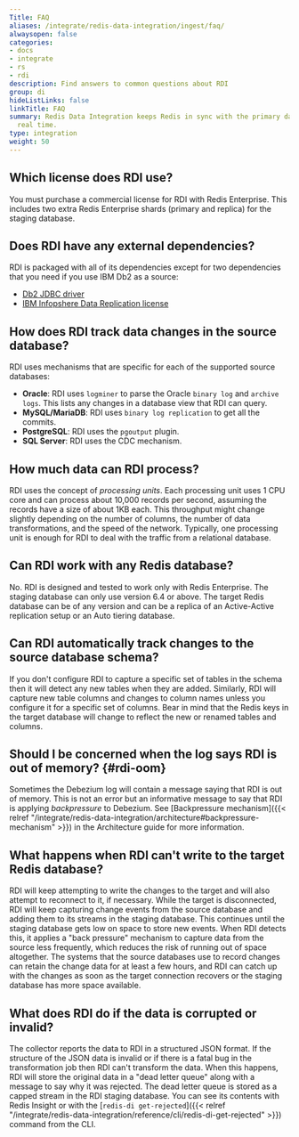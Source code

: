 ```yaml
---
Title: FAQ
aliases: /integrate/redis-data-integration/ingest/faq/
alwaysopen: false
categories:
- docs
- integrate
- rs
- rdi
description: Find answers to common questions about RDI
group: di
hideListLinks: false
linkTitle: FAQ
summary: Redis Data Integration keeps Redis in sync with the primary database in near
  real time.
type: integration
weight: 50
---
```


## Which license does RDI use?

You must purchase a commercial license for RDI with Redis Enterprise. This includes two extra
Redis Enterprise shards (primary and replica) for the staging database.

## Does RDI have any external dependencies?

RDI is packaged with all of its dependencies except for two dependencies that
you need if you use IBM Db2 as a source:

- [Db2 JDBC driver](https://www.ibm.com/support/pages/db2-jdbc-driver-versions-and-downloads)
- [IBM Infopshere Data Replication license](https://www.ibm.com/docs/en/db2/10.5?topic=information-licensing-replication)

## How does RDI track data changes in the source database?

RDI uses mechanisms that are specific for each of the supported
source databases:

- **Oracle**:  RDI uses `logminer` to parse the Oracle `binary log` and `archive logs`. This
  lists any changes in a database view that RDI can query.
- **MySQL/MariaDB**: RDI uses `binary log replication` to get all the commits.
- **PostgreSQL**:  RDI uses the `pgoutput` plugin.
- **SQL Server**: RDI uses the CDC mechanism.

## How much data can RDI process?

RDI uses the concept of *processing units*. Each processing unit uses 1 CPU core and can process
about 10,000 records per second, assuming the records have a size of about 1KB each. This throughput
might change slightly depending on the number of columns, the number of data transformations,
and the speed of the network. Typically, one processing unit is enough for RDI to deal with the
traffic from a relational database.

## Can RDI work with any Redis database?

No. RDI is designed and tested to work only with Redis Enterprise. The staging database can
only use version 6.4 or above. The target Redis database can be of any version and can be a
replica of an Active-Active replication setup or an Auto tiering database.

## Can RDI automatically track changes to the source database schema?

If you don't configure RDI to capture a specific set of tables in the schema then it will
detect any new tables when they are added. Similarly, RDI will capture new table columns
and changes to column names unless you configure it for a specific set of columns.
Bear in mind that the Redis keys in the target database will change to reflect the
new or renamed tables and columns.

## Should I be concerned when the log says RDI is out of memory? {#rdi-oom}

Sometimes the Debezium log will contain a message saying that RDI is out of
memory. This is not an error but an informative message to say that RDI
is applying *backpressure* to Debezium. See
[Backpressure mechanism]({{< relref "/integrate/redis-data-integration/architecture#backpressure-mechanism" >}})
in the Architecture guide for more information.

## What happens when RDI can't write to the target Redis database?

RDI will keep attempting to write the changes to the target and will also attempt
to reconnect to it, if necessary. While the target is disconnected, RDI
will keep capturing change events from the source database and adding them to its
streams in the staging database. This continues until the staging database gets
low on space to store new events. When RDI detects this, it applies a "back pressure"
mechanism to capture data from the source less frequently, which reduces the risk of running
out of space altogether. The systems that the source databases use to record changes can
retain the change data for at least a few hours, and RDI can catch up with the
changes as soon as the target connection recovers or the staging database has
more space available.

## What does RDI do if the data is corrupted or invalid?

The collector reports the data to RDI in a structured JSON format. If
the structure of the JSON data is invalid or if there is a fatal bug in the transformation
job then RDI can't transform the data. When this happens, RDI will store the original data
in a "dead letter queue" along with a message to say why it was rejected. The dead letter
queue is stored as a capped stream in the RDI staging database. You can see its contents
with Redis Insight or with the 
[`redis-di get-rejected`]({{< relref "/integrate/redis-data-integration/reference/cli/redis-di-get-rejected" >}})
command from the CLI.
